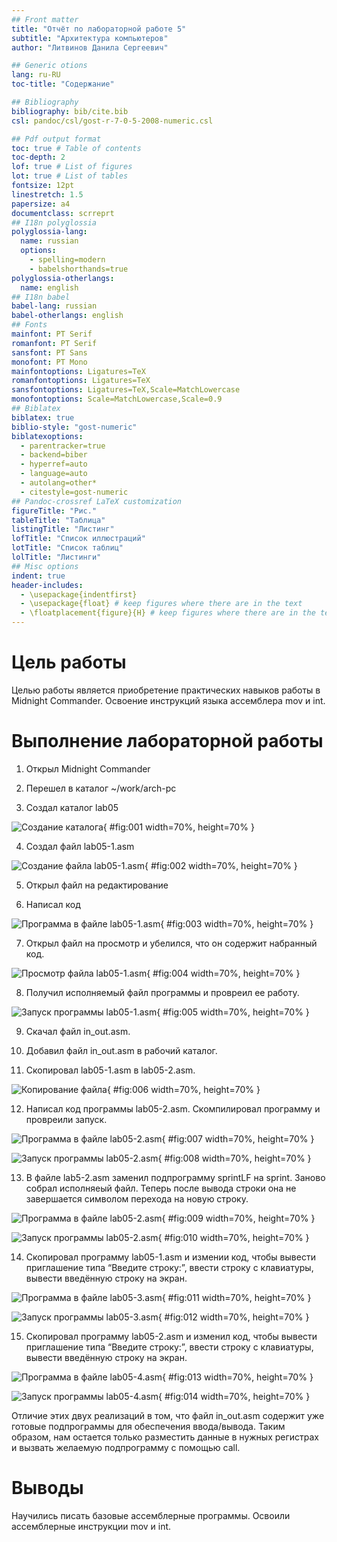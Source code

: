 ```yaml
---
## Front matter
title: "Отчёт по лабораторной работе 5"
subtitle: "Архитектура компьютеров"
author: "Литвинов Данила Сергеевич"

## Generic otions
lang: ru-RU
toc-title: "Содержание"

## Bibliography
bibliography: bib/cite.bib
csl: pandoc/csl/gost-r-7-0-5-2008-numeric.csl

## Pdf output format
toc: true # Table of contents
toc-depth: 2
lof: true # List of figures
lot: true # List of tables
fontsize: 12pt
linestretch: 1.5
papersize: a4
documentclass: scrreprt
## I18n polyglossia
polyglossia-lang:
  name: russian
  options:
	- spelling=modern
	- babelshorthands=true
polyglossia-otherlangs:
  name: english
## I18n babel
babel-lang: russian
babel-otherlangs: english
## Fonts
mainfont: PT Serif
romanfont: PT Serif
sansfont: PT Sans
monofont: PT Mono
mainfontoptions: Ligatures=TeX
romanfontoptions: Ligatures=TeX
sansfontoptions: Ligatures=TeX,Scale=MatchLowercase
monofontoptions: Scale=MatchLowercase,Scale=0.9
## Biblatex
biblatex: true
biblio-style: "gost-numeric"
biblatexoptions:
  - parentracker=true
  - backend=biber
  - hyperref=auto
  - language=auto
  - autolang=other*
  - citestyle=gost-numeric
## Pandoc-crossref LaTeX customization
figureTitle: "Рис."
tableTitle: "Таблица"
listingTitle: "Листинг"
lofTitle: "Список иллюстраций"
lotTitle: "Список таблиц"
lolTitle: "Листинги"
## Misc options
indent: true
header-includes:
  - \usepackage{indentfirst}
  - \usepackage{float} # keep figures where there are in the text
  - \floatplacement{figure}{H} # keep figures where there are in the text
---
```


# Цель работы

Целью работы является приобретение практических навыков работы в Midnight Commander. 
Освоение инструкций языка ассемблера mov и int.

# Выполнение лабораторной работы

1. Открыл Midnight Commander

2. Перешел в каталог ~/work/arch-pc

3. Создал каталог lab05

![Создание каталога](image/01.png){ #fig:001 width=70%, height=70% }

4. Создал файл lab05-1.asm

![Создание файла lab05-1.asm](image/02.png){ #fig:002 width=70%, height=70% }

5. Открыл файл на редактирование

6. Написал код

![Программа в файле lab05-1.asm](image/03.png){ #fig:003 width=70%, height=70% }

7. Открыл файл на просмотр и убелился, что он содержит набранный код.

![Просмотр файла lab05-1.asm](image/04.png){ #fig:004 width=70%, height=70% }

8. Получил исполняемый файл программы и провреил ее работу.

![Запуск программы lab05-1.asm](image/05.png){ #fig:005 width=70%, height=70% }

9. Скачал файл in_out.asm.

10. Добавил файл in_out.asm в рабочий каталог.

11. Скопировал lab05-1.asm в lab05-2.asm.

![Копирование файла](image/06.png){ #fig:006 width=70%, height=70% }

12. Написал код программы lab05-2.asm. Скомпилировал программу и провреили запуск.

![Программа в файле lab05-2.asm](image/07.png){ #fig:007 width=70%, height=70% }

![Запуск программы lab05-2.asm](image/08.png){ #fig:008 width=70%, height=70% }

13. В файле lab5-2.asm заменил подпрограмму sprintLF на sprint. 
Заново собрал исполняеый файл. 
Теперь после вывода строки она не завершается символом перехода на новую строку.

![Программа в файле lab05-2.asm](image/09.png){ #fig:009 width=70%, height=70% }

![Запуск программы lab05-2.asm](image/10.png){ #fig:010 width=70%, height=70% }

14. Скопировал программу lab05-1.asm и измении код, чтобы 
вывести приглашение типа “Введите строку:”, 
ввести строку с клавиатуры, 
вывести введённую строку на экран.

![Программа в файле lab05-3.asm](image/11.png){ #fig:011 width=70%, height=70% }

![Запуск программы lab05-3.asm](image/12.png){ #fig:012 width=70%, height=70% }

15. Скопировал программу lab05-2.asm и изменил код, чтобы 
вывести приглашение типа “Введите строку:”, 
ввести строку с клавиатуры, 
вывести введённую строку на экран.

![Программа в файле lab05-4.asm](image/13.png){ #fig:013 width=70%, height=70% }

![Запуск программы lab05-4.asm](image/14.png){ #fig:014 width=70%, height=70% }

Отличие этих двух реализаций в том, что файл in_out.asm содержит уже готовые подпрограммы для обеспечения ввода/вывода.
Таким образом, нам остается только разместить данные в нужных регистрах и вызвать желаемую подпрограмму с помощью call.

# Выводы

Научились писать базовые ассемблерные программы. Освоили ассемблерные инструкции mov и int.